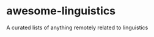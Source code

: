 awesome-linguistics
===================

A curated lists of anything remotely related to linguistics
